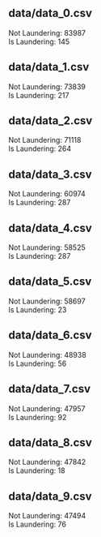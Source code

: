 data/data_0.csv
-------------------------------
Not Laundering:  83987  
Is  Laundering:  145


data/data_1.csv
-------------------------------
Not Laundering:  73839  
Is  Laundering:  217


data/data_2.csv
-------------------------------
Not Laundering:  71118  
Is  Laundering:  264


data/data_3.csv
-------------------------------
Not Laundering:  60974  
Is  Laundering:  287


data/data_4.csv
-------------------------------
Not Laundering:  58525  
Is  Laundering:  287


data/data_5.csv
-------------------------------
Not Laundering:  58697  
Is  Laundering:  23


data/data_6.csv
-------------------------------
Not Laundering:  48938  
Is  Laundering:  56


data/data_7.csv
-------------------------------
Not Laundering:  47957  
Is  Laundering:  92


data/data_8.csv
-------------------------------
Not Laundering:  47842  
Is  Laundering:  18


data/data_9.csv
-------------------------------
Not Laundering:  47494  
Is  Laundering:  76
